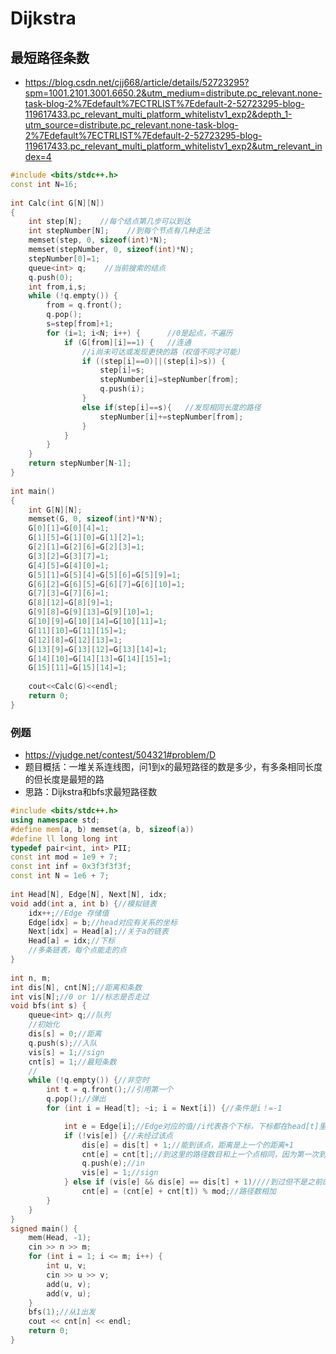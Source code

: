 # Dijkstra
## 最短路径条数
* https://blog.csdn.net/cjj668/article/details/52723295?spm=1001.2101.3001.6650.2&utm_medium=distribute.pc_relevant.none-task-blog-2%7Edefault%7ECTRLIST%7Edefault-2-52723295-blog-119617433.pc_relevant_multi_platform_whitelistv1_exp2&depth_1-utm_source=distribute.pc_relevant.none-task-blog-2%7Edefault%7ECTRLIST%7Edefault-2-52723295-blog-119617433.pc_relevant_multi_platform_whitelistv1_exp2&utm_relevant_index=4
```c++
#include <bits/stdc++.h>
const int N=16;
 
int Calc(int G[N][N])
{
    int step[N];    //每个结点第几步可以到达
    int stepNumber[N];    //到每个节点有几种走法
    memset(step, 0, sizeof(int)*N);
    memset(stepNumber, 0, sizeof(int)*N);
    stepNumber[0]=1;
    queue<int> q;    //当前搜索的结点
    q.push(0);
    int from,i,s;
    while (!q.empty()) {
        from = q.front();
        q.pop();
        s=step[from]+1;
        for (i=1; i<N; i++) {      //0是起点，不遍历
            if (G[from][i]==1) {   //连通
                //i尚未可达或发现更快的路（权值不同才可能）
                if ((step[i]==0)||(step[i]>s)) {
                    step[i]=s;
                    stepNumber[i]=stepNumber[from];
                    q.push(i);
                }
                else if(step[i]==s){   //发现相同长度的路径
                    stepNumber[i]+=stepNumber[from];
                }
            }
        }
    }
    return stepNumber[N-1];
}
 
int main()
{
    int G[N][N];
    memset(G, 0, sizeof(int)*N*N);
    G[0][1]=G[0][4]=1;
    G[1][5]=G[1][0]=G[1][2]=1;
    G[2][1]=G[2][6]=G[2][3]=1;
    G[3][2]=G[3][7]=1;
    G[4][5]=G[4][0]=1;
    G[5][1]=G[5][4]=G[5][6]=G[5][9]=1;
    G[6][2]=G[6][5]=G[6][7]=G[6][10]=1;
    G[7][3]=G[7][6]=1;
    G[8][12]=G[8][9]=1;
    G[9][8]=G[9][13]=G[9][10]=1;
    G[10][9]=G[10][14]=G[10][11]=1;
    G[11][10]=G[11][15]=1;
    G[12][8]=G[12][13]=1;
    G[13][9]=G[13][12]=G[13][14]=1;
    G[14][10]=G[14][13]=G[14][15]=1;
    G[15][11]=G[15][14]=1;
 
    cout<<Calc(G)<<endl;
    return 0;
}
```
### 例题
* https://vjudge.net/contest/504321#problem/D
* 题目概括：一堆关系连线图，问1到x的最短路径的数是多少，有多条相同长度的但长度是最短的路
* 思路：Dijkstra和bfs求最短路径数
```c++
#include <bits/stdc++.h>
using namespace std;
#define mem(a, b) memset(a, b, sizeof(a))
#define ll long long int
typedef pair<int, int> PII;
const int mod = 1e9 + 7;
const int inf = 0x3f3f3f3f;
const int N = 1e6 + 7;
 
int Head[N], Edge[N], Next[N], idx;
void add(int a, int b) {//模拟链表
    idx++;//Edge 存储值
    Edge[idx] = b;//head对应有关系的坐标
    Next[idx] = Head[a];//关于a的链表
    Head[a] = idx;//下标
    //多条链表，每个点能走的点
}
 
int n, m;
int dis[N], cnt[N];//距离和条数
int vis[N];//0 or 1//标志是否走过
void bfs(int s) { 
    queue<int> q;//队列
    //初始化
    dis[s] = 0;//距离
    q.push(s);//入队
    vis[s] = 1;//sign
    cnt[s] = 1;//最短条数
    //
    while (!q.empty()) {//非空时
        int t = q.front();//引用第一个
        q.pop();//弹出
        for (int i = Head[t]; ~i; i = Next[i]) {//条件是i！=-1

            int e = Edge[i];//Edge对应的值//i代表各个下标，下标都在head[t]里面，head[t]是t点对于的其他连线的集合
            if (!vis[e]) {//未经过该点
                dis[e] = dis[t] + 1;//能到该点，距离是上一个的距离+1
                cnt[e] = cnt[t];//到这里的路径数目和上一个点相同，因为第一次到
                q.push(e);//in
                vis[e] = 1;//sign
            } else if (vis[e] && dis[e] == dis[t] + 1)////到过但不是之前的路
                cnt[e] = (cnt[e] + cnt[t]) % mod;//路径数相加
        }
    }
}
signed main() {
    mem(Head, -1);
    cin >> n >> m;
    for (int i = 1; i <= m; i++) {
        int u, v;
        cin >> u >> v;
        add(u, v);
        add(v, u);
    }
    bfs(1);//从1出发 
    cout << cnt[n] << endl;
    return 0;
}
```